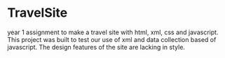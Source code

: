 # TravelSite
year 1 assignment to make a travel site with html, xml, css and javascript.
This project was built to test our use of xml and data collection based of javascript. 
The design features of the site are lacking in style.
